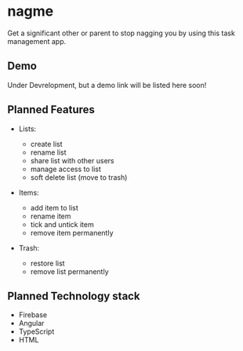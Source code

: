 # nagme

Get a significant other or parent to stop nagging you by using this task management app.

## Demo

Under Devrelopment, but a demo link will be listed here soon!

## Planned Features

* Lists:
  * create list
  * rename list
  * share list with other users
  * manage access to list
  * soft delete list (move to trash)

* Items:
  * add item to list
  * rename item
  * tick and untick item
  * remove item permanently

* Trash:
  * restore list
  * remove list permanently

## Planned Technology stack

* Firebase
* Angular
* TypeScript
* HTML